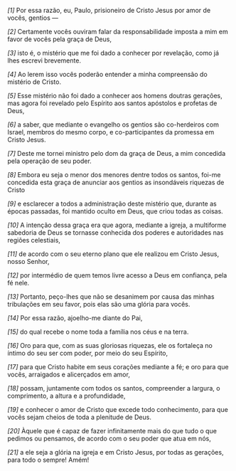 *[1]* Por essa razão, eu, Paulo, prisioneiro de Cristo Jesus por amor de vocês, gentios —

*[2]* Certamente vocês ouviram falar da responsabilidade imposta a mim em favor de vocês pela graça de Deus,

*[3]* isto é, o mistério que me foi dado a conhecer por revelação, como já lhes escrevi brevemente.

*[4]* Ao lerem isso vocês poderão entender a minha compreensão do mistério de Cristo.

*[5]* Esse mistério não foi dado a conhecer aos homens doutras gerações, mas agora foi revelado pelo Espírito aos santos apóstolos e profetas de Deus,

*[6]* a saber, que mediante o evangelho os gentios são co-herdeiros com Israel, membros do mesmo corpo, e co-participantes da promessa em Cristo Jesus.

*[7]* Deste me tornei ministro pelo dom da graça de Deus, a mim concedida pela operação de seu poder.

*[8]* Embora eu seja o menor dos menores dentre todos os santos, foi-me concedida esta graça de anunciar aos gentios as insondáveis riquezas de Cristo

*[9]* e esclarecer a todos a administração deste mistério que, durante as épocas passadas, foi mantido oculto em Deus, que criou todas as coisas.

*[10]* A intenção dessa graça era que agora, mediante a igreja, a multiforme sabedoria de Deus se tornasse conhecida dos poderes e autoridades nas regiões celestiais,

*[11]* de acordo com o seu eterno plano que ele realizou em Cristo Jesus, nosso Senhor,

*[12]* por intermédio de quem temos livre acesso a Deus em confiança, pela fé nele.

*[13]* Portanto, peço-lhes que não se desanimem por causa das minhas tribulações em seu favor, pois elas são uma glória para vocês.

*[14]* Por essa razão, ajoelho-me diante do Pai,

*[15]* do qual recebe o nome toda a família nos céus e na terra.

*[16]* Oro para que, com as suas gloriosas riquezas, ele os fortaleça no íntimo do seu ser com poder, por meio do seu Espírito,

*[17]* para que Cristo habite em seus corações mediante a fé; e oro para que vocês, arraigados e alicerçados em amor,

*[18]* possam, juntamente com todos os santos, compreender a largura, o comprimento, a altura e a profundidade,

*[19]* e conhecer o amor de Cristo que excede todo conhecimento, para que vocês sejam cheios de toda a plenitude de Deus.

*[20]* Àquele que é capaz de fazer infinitamente mais do que tudo o que pedimos ou pensamos, de acordo com o seu poder que atua em nós,

*[21]* a ele seja a glória na igreja e em Cristo Jesus, por todas as gerações, para todo o sempre! Amém!

